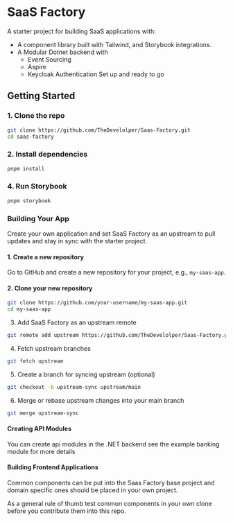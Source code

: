 # SaaS Factory

A starter project for building SaaS applications with: 
- A component library built with Tailwind, and Storybook integrations.
- A Modular Dotnet backend with 
    - Event Sourcing
    - Aspire
    - Keycloak Authentication Set up and ready to go

## Getting Started

### 1. Clone the repo

```bash
git clone https://github.com/TheDevelolper/Saas-Factory.git
cd saas-factory
```

### 2. Install dependencies
```bash
pnpm install
```

### 4. Run Storybook
```bash
pnpm storybook
```

### Building Your App

Create your own application and set SaaS Factory as an upstream to pull updates and stay in sync with the starter project.

#### 1. Create a new repository

Go to GitHub and create a new repository for your project, e.g., `my-saas-app`.

#### 2. Clone your new repository

```bash
git clone https://github.com/your-username/my-saas-app.git
cd my-saas-app
```

3. Add SaaS Factory as an upstream remote
```bash
git remote add upstream https://github.com/TheDevelolper/Saas-Factory.git
```

4. Fetch upstream branches
```bash
git fetch upstream
```

5. Create a branch for syncing upstream (optional)
```bash
git checkout -b upstream-sync upstream/main
```

6. Merge or rebase upstream changes into your main branch

```bash
git merge upstream-sync
```


#### Creating API Modules
You can create api modules in the .NET backend see the example banking module for more details

#### Building Frontend Applications
Common components can be put into the Saas Factory base project and domain specific ones should be placed in your own project.

As a general rule of thumb test common components in your own clone before you contribute them into this repo.